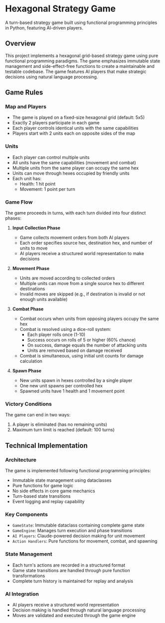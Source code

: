 # Hexagonal Strategy Game

A turn-based strategy game built using functional programming principles in Python, featuring AI-driven players.

## Overview

This project implements a hexagonal grid-based strategy game using pure functional programming paradigms. The game emphasizes immutable state management and side-effect-free functions to create a maintainable and testable codebase. The game features AI players that make strategic decisions using natural language processing.

## Game Rules

### Map and Players
- The game is played on a fixed-size hexagonal grid (default: 5x5)
- Exactly 2 players participate in each game
- Each player controls identical units with the same capabilities
- Players start with 2 units each on opposite sides of the map

### Units
- Each player can control multiple units
- All units have the same capabilities (movement and combat)
- Multiple units from the same player can occupy the same hex
- Units can move through hexes occupied by friendly units
- Each unit has:
  - Health: 1 hit point
  - Movement: 1 point per turn

### Game Flow
The game proceeds in turns, with each turn divided into four distinct phases:

1. **Input Collection Phase**
   - Game collects movement orders from both AI players
   - Each order specifies source hex, destination hex, and number of units to move
   - AI players receive a structured world representation to make decisions

2. **Movement Phase**
   - Units are moved according to collected orders
   - Multiple units can move from a single source hex to different destinations
   - Invalid moves are skipped (e.g., if destination is invalid or not enough units available)

3. **Combat Phase**
   - Combat occurs when units from opposing players occupy the same hex
   - Combat is resolved using a dice-roll system:
     - Each player rolls once (1-10)
     - Success occurs on rolls of 5 or higher (60% chance)
     - On success, damage equals the number of attacking units
     - Units are removed based on damage received
   - Combat is simultaneous, using initial unit counts for damage calculation

4. **Spawn Phase**
   - New units spawn in hexes controlled by a single player
   - One new unit spawns per controlled hex
   - Spawned units have 1 health and 1 movement point

### Victory Conditions
The game can end in two ways:
1. A player is eliminated (has no remaining units)
2. Maximum turn limit is reached (default: 100 turns)

## Technical Implementation

### Architecture
The game is implemented following functional programming principles:
- Immutable state management using dataclasses
- Pure functions for game logic
- No side effects in core game mechanics
- Turn-based state transitions
- Event logging and replay capability

### Key Components
- `GameState`: Immutable dataclass containing complete game state
- `GameEngine`: Manages turn execution and phase transitions
- `AI Players`: Claude-powered decision making for unit movement
- `Action Handlers`: Pure functions for movement, combat, and spawning

### State Management
- Each turn's actions are recorded in a structured format
- Game state transitions are handled through pure function transformations
- Complete turn history is maintained for replay and analysis

### AI Integration
- AI players receive a structured world representation
- Decision making is handled through natural language processing
- Moves are validated and executed through the game engine
